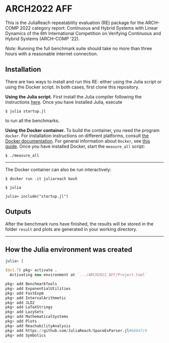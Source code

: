 # ARCH2022 AFF

This is the JuliaReach repeatability evaluation (RE) package for the ARCH-COMP
2022 category report: Continuous and Hybrid Systems with Linear Dynamics
of the 6th International Competition on Verifying Continuous and Hybrid Systems
(ARCH-COMP '22).

*Note:* Running the full benchmark suite should take no more than three hours
with a reasonable internet connection.

## Installation

There are two ways to install and run this RE: either using the Julia script or
using the Docker script.
In both cases, first clone this repository.


**Using the Julia script.**
First install the Julia compiler following the instructions
[here](http://julialang.org/downloads).
Once you have installed Julia, execute

```shell
$ julia startup.jl
```

to run all the benchmarks.


**Using the Docker container.**
To build the container, you need the program `docker`.
For installation instructions on different platforms, consult
[the Docker documentation](https://docs.docker.com/install/).
For general information about `Docker`, see
[this guide](https://docs.docker.com/get-started/).
Once you have installed Docker, start the `measure_all` script:

```shell
$ ./measure_all
```

---

The Docker container can also be run interactively:

```shell
$ docker run -it juliareach bash

$ julia

julia> include("startup.jl")
```

## Outputs

After the benchmark runs have finished, the results will be stored in the folder
`result` and plots are generated in your working directory.

---

## How the Julia environment was created

```julia
julia> ]

(@v1.7) pkg> activate .
  Activating new environment at `.../ARCH2022_AFF/Project.toml`

pkg> add BenchmarkTools
pkg> add ExponentialUtilities
pkg> add FastExpm
pkg> add IntervalArithmetic
pkg> add JLD2
pkg> add LaTeXStrings
pkg> add LazySets
pkg> add MathematicalSystems
pkg> add Plots
pkg> add ReachabilityAnalysis
pkg> add https://github.com/JuliaReach/SpaceExParser.jl#b6647c9
pkg> add Symbolics
```
